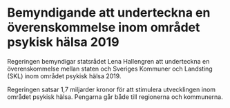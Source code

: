 # Bemyndigande att underteckna en överenskommelse inom området psykisk hälsa 2019

Regeringen bemyndigar statsrådet Lena Hallengren att underteckna en överenskommelse mellan staten och Sveriges Kommuner och Landsting (SKL) inom området psykisk hälsa 2019\.


Regeringen satsar 1,7 miljarder kronor för att stimulera utvecklingen inom området psykisk hälsa. Pengarna går både till regionerna och kommunerna.
